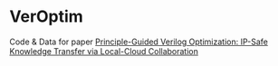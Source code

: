 # VerOptim

Code & Data for paper [Principle-Guided Verilog Optimization: IP-Safe Knowledge Transfer via
Local-Cloud Collaboration](https://arxiv.org)
